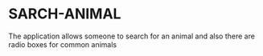 # SARCH-ANIMAL
 The application allows someone to search for an animal and also there are  radio boxes for common animals
